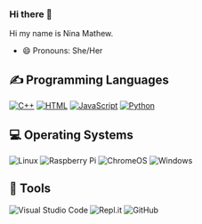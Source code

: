 ### Hi there 👋


Hi my name is Nina Mathew.
- 😄 Pronouns: She/Her


<h2>✍ Programming Languages</h2>
<p>
<a href="https://github.com/search?q=user%3ANina-S-Mathew+language%3Acpp"><img alt="C++" src="https://custom-icon-badges.herokuapp.com/badge/C++-9C033A.svg?logo=cpp2&logoColor=white"></a>
<a href="https://github.com/search?q=user%3ANina-S-Mathew+language%3Ahtml"><img alt="HTML" src="https://img.shields.io/badge/HTML-E34F26.svg?logo=html5&logoColor=white"></a>
<a href="https://github.com/search?q=user%3ANina-S-Mathew+language%3Ajavascript"><img alt="JavaScript" src="https://img.shields.io/badge/JavaScript-F7DF1E.svg?logo=javascript&logoColor=black"></a>
<a href="https://github.com/search?q=user%3ANina-S-Mathew+language%3Apython"><img alt="Python" src="https://img.shields.io/badge/Python-14354C.svg?logo=python&logoColor=white"></a>
<p>


<h2>💻 Operating Systems</h2>
<p>
  <img src="https://img.shields.io/badge/Linux-FCC624?logo=linux&logoColor=white" alt="Linux">
  <img src="https://img.shields.io/badge/-RaspberryPi-C51A4A?logo=Raspberry-Pi&logoColor=white" alt="Raspberry Pi">
  <img src="https://img.shields.io/badge/chrome%20os-3d89fc?logo=google%20chrome&logoColor=white" alt="ChromeOS">
  <img src="https://img.shields.io/badge/Windows-0078D6?logo=windows&logoColor=white" alt="Windows">
</p>


## 🔧 Tools
![Visual Studio Code](https://img.shields.io/badge/Visual%20Studio%20Code-0078d7.svg?style=for-the-badge&logo=visual-studio-code&logoColor=white)
![Repl.it](https://img.shields.io/badge/Repl.it-%230D101E.svg?style=for-the-badge&logo=replit&logoColor=white)
![GitHub](https://img.shields.io/badge/github-%23121011.svg?style=for-the-badge&logo=github&logoColor=white)
